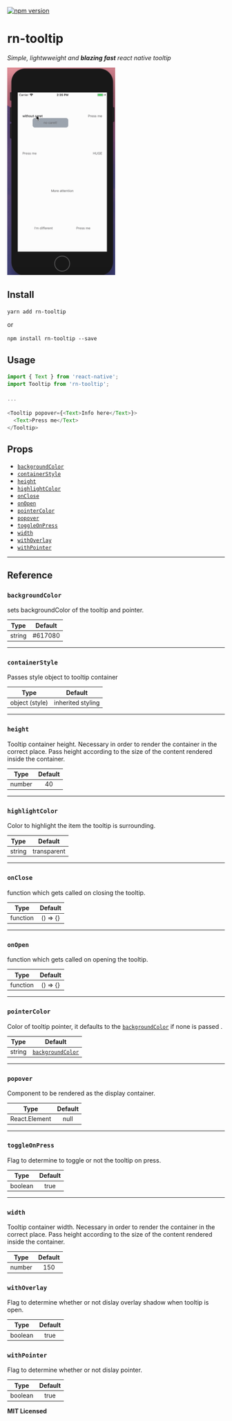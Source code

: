 
[![npm version](https://badge.fury.io/js/rn-tooltip.svg)](https://badge.fury.io/js/rn-tooltip)


# rn-tooltip

*Simple, lightwweight and **blazing fast** react native tooltip*


<img src="./tooltipExample.gif" width='250' />


## Install

`yarn add rn-tooltip`

or

`npm install rn-tooltip --save`



## Usage

```js
import { Text } from 'react-native';
import Tooltip from 'rn-tooltip';

...

<Tooltip popover={<Text>Info here</Text>}>
  <Text>Press me</Text>
</Tooltip>
```

## Props

* [`backgroundColor`](#backgroundcolor)
* [`containerStyle`](#containerStyle)
* [`height`](#height)
* [`highlightColor`](#highlightColor)
* [`onClose`](#onClose)
* [`onOpen`](#onOpen)
* [`pointerColor`](#pointerColor)
* [`popover`](#popover)
* [`toggleOnPress`](#toggleOnPress)
* [`width`](#width)
* [`withOverlay`](#withOverlay)
* [`withPointer`](#withPointer)

---

## Reference

### `backgroundColor`

sets backgroundColor of the tooltip and pointer.

|  Type  | Default |
| :----: | :-----: |
| string | #617080 |

---

### `containerStyle`

Passes style object to tooltip container

|      Type      |      Default      |
| :------------: | :---------------: |
| object (style) | inherited styling |

---

### `height`

Tooltip container height. Necessary in order to render the container in the
correct place. Pass height according to the size of the content rendered inside
the container.

|  Type  | Default |
| :----: | :-----: |
| number |   40    |

---

### `highlightColor`

Color to highlight the item the tooltip is surrounding.

|  Type  |   Default   |
| :----: | :---------: |
| string | transparent |

---

### `onClose`

function which gets called on closing the tooltip.

|   Type   | Default  |
| :------: | :------: |
| function | () => {} |

---

### `onOpen`

function which gets called on opening the tooltip.

|   Type   | Default  |
| :------: | :------: |
| function | () => {} |

---

### `pointerColor`

Color of tooltip pointer, it defaults to the
[`backgroundColor`](#backgroundcolor) if none is passed .

|  Type  |                Default                |
| :----: | :-----------------------------------: |
| string | [`backgroundColor`](#backgroundcolor) |

---

### `popover`

Component to be rendered as the display container.

|     Type      | Default |
| :-----------: | :-----: |
| React.Element |  null   |

---

### `toggleOnPress`

Flag to determine to toggle or not the tooltip on press.

|  Type   | Default |
| :-----: | :-----: |
| boolean |  true   |

---

### `width`

Tooltip container width. Necessary in order to render the container in the
correct place. Pass height according to the size of the content rendered inside
the container.

|  Type  | Default |
| :----: | :-----: |
| number |   150   |

### `withOverlay`

Flag to determine whether or not dislay overlay shadow when tooltip is open.

|  Type   | Default |
| :-----: | :-----: |
| boolean |  true   |

### `withPointer`

Flag to determine whether or not dislay pointer.

|  Type   | Default |
| :-----: | :-----: |
| boolean |  true   |

**MIT Licensed**